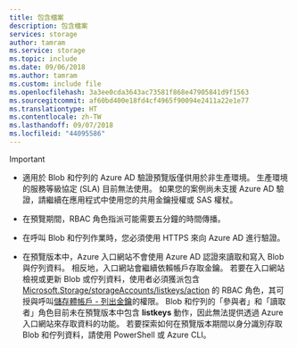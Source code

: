 ```yaml
---
title: 包含檔案
description: 包含檔案
services: storage
author: tamram
ms.service: storage
ms.topic: include
ms.date: 09/06/2018
ms.author: tamram
ms.custom: include file
ms.openlocfilehash: 3a3ee0cda3643ac73581f868e47905841d9f1563
ms.sourcegitcommit: af60bd400e18fd4cf4965f90094e2411a22e1e77
ms.translationtype: HT
ms.contentlocale: zh-TW
ms.lasthandoff: 09/07/2018
ms.locfileid: "44095586"
---
```

> [!IMPORTANT]
> - 適用於 Blob 和佇列的 Azure AD 驗證預覽版僅供用於非生產環境。 生產環境的服務等級協定 (SLA) 目前無法使用。 如果您的案例尚未支援 Azure AD 驗證，請繼續在應用程式中使用您的共用金鑰授權或 SAS 權杖。
>
> - 在預覽期間，RBAC 角色指派可能需要五分鐘的時間傳播。
>
> - 在呼叫 Blob 和佇列作業時，您必須使用 HTTPS 來向 Azure AD 進行驗證。
>
> - 在預覽版本中，Azure 入口網站不會使用 Azure AD 認證來讀取和寫入 Blob 與佇列資料。 相反地，入口網站會繼續依賴帳戶存取金鑰。 若要在入口網站檢視或更新 Blob 或佇列資料，使用者必須獲派包含 [Microsoft.Storage/storageAccounts/listkeys/action](https://docs.microsoft.com/azure/role-based-access-control/built-in-roles#storage-account-key-operator-service-role) 的 RBAC 角色，其可授與呼叫[儲存體帳戶 - 列出金鑰](https://docs.microsoft.com/rest/api/storagerp/storageaccounts/listkeys)的權限。 Blob 和佇列的「參與者」和「讀取者」角色目前未在預覽版本中包含 **listkeys** 動作，因此無法提供透過 Azure 入口網站來存取資料的功能。 若要探索如何在預覽版本期間以身分識別存取 Blob 和佇列資料，請使用 PowerShell 或 Azure CLI。
